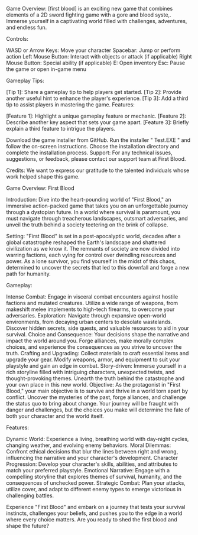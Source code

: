 Game Overview:
[first blood] is an exciting new game that combines elements of a 2D sword fighting game with a gore and blood syste,. Immerse yourself in a captivating world filled with challenges, adventures, and endless fun.

Controls:

WASD or Arrow Keys: Move your character
Spacebar: Jump or perform action
Left Mouse Button: Interact with objects or attack (if applicable)
Right Mouse Button: Special ability (if applicable)
E: Open inventory
Esc: Pause the game or open in-game menu

Gameplay Tips:

[Tip 1]: Share a gameplay tip to help players get started.
[Tip 2]: Provide another useful hint to enhance the player's experience.
[Tip 3]: Add a third tip to assist players in mastering the game.
Features:

[Feature 1]: Highlight a unique gameplay feature or mechanic.
[Feature 2]: Describe another key aspect that sets your game apart.
[Feature 3]: Briefly explain a third feature to intrigue the players.

Download the game installer from GitHub.
Run the installer " Test.EXE " and follow the on-screen instructions.
Choose the installation directory and complete the installation process.
Support:
For any technical issues, suggestions, or feedback, please contact our support team at First Blood.

Credits:
We want to express our gratitude to the talented individuals whose work helped shape this game.


Game Overview: First Blood

Introduction:
Dive into the heart-pounding world of "First Blood," an immersive action-packed game that takes you on an unforgettable journey through a dystopian future. In a world where survival is paramount, you must navigate through treacherous landscapes, outsmart adversaries, and unveil the truth behind a society teetering on the brink of collapse.

Setting:
"First Blood" is set in a post-apocalyptic world, decades after a global catastrophe reshaped the Earth's landscape and shattered civilization as we know it. The remnants of society are now divided into warring factions, each vying for control over dwindling resources and power. As a lone survivor, you find yourself in the midst of this chaos, determined to uncover the secrets that led to this downfall and forge a new path for humanity.

Gameplay:

Intense Combat: Engage in visceral combat encounters against hostile factions and mutated creatures. Utilize a wide range of weapons, from makeshift melee implements to high-tech firearms, to overcome your adversaries.
Exploration: Navigate through expansive open-world environments, from decaying urban centers to desolate wastelands. Discover hidden secrets, side quests, and valuable resources to aid in your survival.
Choice and Consequence: Your decisions shape the narrative and impact the world around you. Forge alliances, make morally complex choices, and experience the consequences as you strive to uncover the truth.
Crafting and Upgrading: Collect materials to craft essential items and upgrade your gear. Modify weapons, armor, and equipment to suit your playstyle and gain an edge in combat.
Story-driven: Immerse yourself in a rich storyline filled with intriguing characters, unexpected twists, and thought-provoking themes. Unearth the truth behind the catastrophe and your own place in this new world.
Objective:
As the protagonist in "First Blood," your main objective is to survive and thrive in a world torn apart by conflict. Uncover the mysteries of the past, forge alliances, and challenge the status quo to bring about change. Your journey will be fraught with danger and challenges, but the choices you make will determine the fate of both your character and the world itself.

Features:

Dynamic World: Experience a living, breathing world with day-night cycles, changing weather, and evolving enemy behaviors.
Moral Dilemmas: Confront ethical decisions that blur the lines between right and wrong, influencing the narrative and your character's development.
Character Progression: Develop your character's skills, abilities, and attributes to match your preferred playstyle.
Emotional Narrative: Engage with a compelling storyline that explores themes of survival, humanity, and the consequences of unchecked power.
Strategic Combat: Plan your attacks, utilize cover, and adapt to different enemy types to emerge victorious in challenging battles.

Experience "First Blood" and embark on a journey that tests your survival instincts, challenges your beliefs, and pushes you to the edge in a world where every choice matters. Are you ready to shed the first blood and shape the future?
